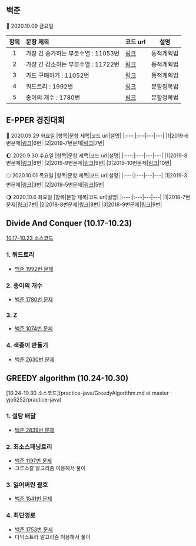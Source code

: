 ## 백준

:rocket: 2020.10.09 금요일

|항목|문항 제목|코드 url|설명|
|:---:|:---|---|---|
|1|가장 긴 증가하는 부분수열 : 11053번|[링크](https://github.com/yjo5252/practice-java/blob/master/Baekjoon/DynamicProgramming.md)|동적계획법|
|2|가장 긴 감소하는 부분수열 : 11722번|[링크](https://github.com/yjo5252/practice-java/blob/master/Baekjoon/DynamicProgramming.md)|동적계획법|
|3|카드 구매하기 : 11052번|[링크](https://github.com/yjo5252/practice-java/blob/master/Baekjoon/DynamicProgramming.md)|동적계획법|
|4|쿼드트리 : 1992번|[링크](https://github.com/yjo5252/practice-java/blob/master/Baekjoon/DivideNConquer.md)|분할정복법|
|5|종이의 개수 : 1780번|[링크](https://github.com/yjo5252/practice-java/blob/master/Baekjoon/DivideNConquer.md)|분할정복법|


## E-PPER 경진대회 

:satellite: 2020.09.29 화요일
|항목|문항 제목|코드 url|설명|
|:---:|:---|---|---|
|1|2019-6번문제|[링크](https://github.com/yjo5252/practice-java/blob/master/epper19/epper19_6.java)|6번|
|2|2019-7번문제|[링크](https://github.com/yjo5252/practice-java/blob/master/epper19/epper19_7.java)|7번|

:waxing_gibbous_moon: 2020.9.30 수요일
|항목|문항 제목|코드 url|설명|
|:---:|:---|---|---|
|1|2019-8번문제|[링크](https://github.com/yjo5252/practice-java/blob/master/epper19/epper19_8.java)|8번|
|2|2019-9번문제|[링크](https://github.com/yjo5252/practice-java/blob/master/epper19/epper19_9.java)|9번|
|3|2019-10번문제|[링크](https://github.com/yjo5252/practice-java/blob/master/epper19/epper19_10.java)|10번|

:full_moon: 2020.10.01 목요일
|항목|문항 제목|코드 url|설명|
|:---:|:---|---|---|
|1|2019-3번문제|[링크](https://github.com/yjo5252/practice-java/blob/master/epper19/epper19_3.java)|3번|
|2|2019-5번문제|[링크](https://github.com/yjo5252/practice-java/blob/master/epper19/epper19_5.java)|5번|

:waning_gibbous_moon: 2020.10.6 화요일
|항목|문항 제목|코드 url|설명|
|:---:|:---|---|---|
|1|2018-7번문제|[링크](https://github.com/yjo5252/practice-java/blob/master/epper18/epper18_7.java)|7번|
|2|2018-8번문제|[링크](https://github.com/yjo5252/practice-java/blob/master/epper19/epper19_8.java)|8번|
|3|2018-9번문제|[링크](https://github.com/yjo5252/practice-java/blob/master/epper19/epper19_9.java)|9번|

## Divide And Conquer (10.17-10.23)
[10.17-10.23 소스코드](https://github.com/yjo5252/practice-java/blob/master/Baekjoon/DivideNConquer.md)

### 1. 쿼드트리
* [백준 1992번 문제](https://www.acmicpc.net/problem/1992) 

### 2. 종이의 개수 
* [백준 1780번 문제](https://www.acmicpc.net/problem/1780)

### 3. Z 
* [백준 1074번 문제](https://www.acmicpc.net/problem/1074)

### 4. 색종이 만들기 
* [백준 2630번 문제](https://www.acmicpc.net/problem/2630)

## GREEDY algorithm (10.24-10.30)
[10.24-10.30 소스코드](practice-java/GreedyAlgorithm.md at master · yjo5252/practice-java)

### 1. 설탕 배달
* [백준 2839번 문제](https://www.acmicpc.net/problem/2839)

### 2. 최소스패닝트리
* [백준 1197번 문제](https://www.acmicpc.net/problem/1197)
* 크루스칼 알고리즘 이용해서 풀이 
### 3. 잃어버린 괄호
* [백준 1541번 문제](https://www.acmicpc.net/problem/1541)

### 4. 최단경로 
* [백준 1753번 문제](https://www.acmicpc.net/problem/1753)
* 다익스트라 알고리즘 이용해서 풀이 
